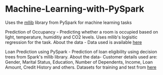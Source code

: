 # Machine-Learning-with-PySpark
Uses the [mllib](http://spark.apache.org/docs/2.0.0/api/python/pyspark.mllib.html) library from PySpark for machine learning tasks

Prediction of Occupancy - Predicting whether a room is occupied based on light, temperature, humiditiy and CO2 levels.
                          Uses mllib's logisitic regression for the task. 
                          About the data - 
                          Data used is available [here](https://archive.ics.uci.edu/ml/datasets/Occupancy+Detection+)
                          
Loan Prediction using PySpark - Prediction of loan eligibility using decision trees from Spark's mllib library.
                                About the data-
                                Customer details used are:
                                Gender, Marital Status, Education, Number of Dependents, Income, Loan Amount, Credit History and others.
                                Datasets for training and test from [here](https://datahack.analyticsvidhya.com/contest/practice-problem-loan-prediction-iii/)
                                
